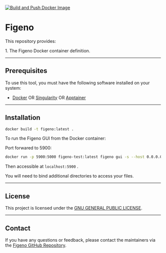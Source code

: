 [![Build and Push Docker Image](https://github.com/bwbioinfo/modules/actions/workflows/build-and-push.yml/badge.svg?query=branch%3Atemplate)](https://github.com/bwbioinfo/modules/actions/workflows/build-and-push.yml?query=branch%3Atemplate)

# Figeno

This repository provides:

1\. The Figeno Docker container definition.

------------------------------------------------------------------------

## Prerequisites

To use this tool, you must have the following software installed on your system:

-   [Docker](https://www.docker.com/) OR [Singularity](https://sylabs.io/singularity/) OR [Apptainer](https://apptainer.org/)

------------------------------------------------------------------------

## Installation

``` bash
docker build -t figeno:latest .
```

To run the Figeno GUI from the Docker container:

Port forwared to 5900:

``` bash
docker run -p 5900:5000 figeno-test:latest figeno gui -s --host 0.0.0.0 --port 5000 --debug 
```

Then accessible at `localhost:5900` .

You will need to bind additional directories to access your files.

------------------------------------------------------------------------

## License

This project is licensed under the [GNU GENERAL PUBLIC LICENSE](https://github.com/CompEpigen/figeno/blob/main/LICENSE).

------------------------------------------------------------------------

## Contact

If you have any questions or feedback, please contact the maintainers via the [Figeno GitHub Repository](https://github.com/CompEpigen/figeno).